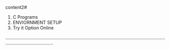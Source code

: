 content2# 

1. C Programs
2. ENVIORNMENT SETUP
3. Try it Option Online


.................................................................................................................................................................